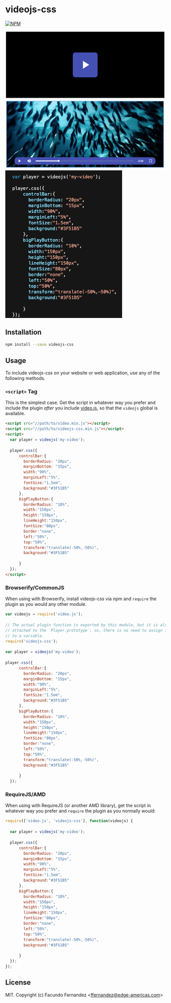 
[npm-icon]: https://nodei.co/npm/videojs-css.png?downloads=true&downloadRank=true&stars=true

[npm-link]: https://nodei.co/npm/videojs-css/

# videojs-css

[![NPM][npm-icon]][npm-link]

![alt text](./img/1.png "Logo Title Text 1")
![alt text](./img/2.png "Logo Title Text 1")
![alt text](./img/3.png "Logo Title Text 1")

## Installation

```sh
npm install --save videojs-css
```

## Usage

To include videojs-css on your website or web application, use any of the following methods.

### `<script>` Tag

This is the simplest case. Get the script in whatever way you prefer and include the plugin _after_ you include [video.js][videojs], so that the `videojs` global is available.

```html
<script src="//path/to/video.min.js"></script>
<script src="//path/to/videojs-css.min.js"></script>
<script>
  var player = videojs('my-video');

  player.css({
      controlBar:{
        borderRadius: "20px",
        marginBottom: "15px",
        width:"90%",
        marginLeft:"5%",
        fontSize:"1.5em",
        background:"#3F51B5"
      },
      bigPlayButton:{
        borderRadius: "10%",
        width:"150px",
        height:"150px",
        lineHeight:"150px",
        fontSize:"80px",
        border:"none",
        left:"50%",
        top:"50%",
        transform:"translate(-50%,-50%)",
        background:"#3F51B5"

      }
  });
</script>
```

### Browserify/CommonJS

When using with Browserify, install videojs-css via npm and `require` the plugin as you would any other module.

```js
var videojs = require('video.js');

// The actual plugin function is exported by this module, but it is also
// attached to the `Player.prototype`; so, there is no need to assign it
// to a variable.
require('videojs-css');

var player = videojs('my-video');

player.css({
      controlBar:{
        borderRadius: "20px",
        marginBottom: "15px",
        width:"90%",
        marginLeft:"5%",
        fontSize:"1.5em",
        background:"#3F51B5"
      },
      bigPlayButton:{
        borderRadius: "10%",
        width:"150px",
        height:"150px",
        lineHeight:"150px",
        fontSize:"80px",
        border:"none",
        left:"50%",
        top:"50%",
        transform:"translate(-50%,-50%)",
        background:"#3F51B5"

      }
  });
```

### RequireJS/AMD

When using with RequireJS (or another AMD library), get the script in whatever way you prefer and `require` the plugin as you normally would:

```js
require(['video.js', 'videojs-css'], function(videojs) {

  var player = videojs('my-video');

  player.css({
      controlBar:{
        borderRadius: "20px",
        marginBottom: "15px",
        width:"90%",
        marginLeft:"5%",
        fontSize:"1.5em",
        background:"#3F51B5"
      },
      bigPlayButton:{
        borderRadius: "10%",
        width:"150px",
        height:"150px",
        lineHeight:"150px",
        fontSize:"80px",
        border:"none",
        left:"50%",
        top:"50%",
        transform:"translate(-50%,-50%)",
        background:"#3F51B5"

      }
  });
});
```

## License

MIT. Copyright (c) Facundo Fernandez &lt;ffernandez@edge-americas.com&gt;


[videojs]: http://videojs.com/
